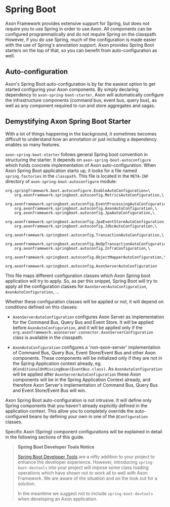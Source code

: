 # Spring Boot

Axon Framework provides extensive support for Spring, but does not require you to use Spring in order to use Axon. 
All components can be configured programmatically and do not require Spring on the classpath. 
However, if you do use Spring, much of the configuration is made easier with the use of Spring's annotation support. 
Axon provides Spring Boot starters on the top of that, so you can benefit from auto-configuration as well.

## Auto-configuration

Axon's Spring Boot auto-configuration is by far the easiest option to get started configuring your Axon components. 
By simply declaring dependency to `axon-spring-boot-starter`,
 Axon will automatically configure the infrastructure components \(command bus, event bus, query bus\),
 as well as any component required to run and store aggregates and sagas.

## Demystifying Axon Spring Boot Starter

With a lot of things happening in the background,
 it sometimes becomes difficult to understand how an annotation or just including a dependency enables so many features. 

`axon-spring-boot-starter` follows general Spring boot convention in structuring the starter. 
It depends on `axon-spring-boot-autoconfigure` which holds concrete implementation of Axon auto-configuration. 
When Axon Spring Boot application starts up, it looks for a file named `spring.factories` in the `classpath`. 
This file is located in the `META-INF` directory of `axon-spring-boot-autoconfigure` module:

```
org.springframework.boot.autoconfigure.EnableAutoConfiguration=\
    org.axonframework.springboot.autoconfig.MetricsAutoConfiguration,\
    org.axonframework.springboot.autoconfig.EventProcessingAutoConfiguration,\
    org.axonframework.springboot.autoconfig.AxonAutoConfiguration,\
    org.axonframework.springboot.autoconfig.JpaAutoConfiguration,\
    org.axonframework.springboot.autoconfig.JpaEventStoreAutoConfiguration,\
    org.axonframework.springboot.autoconfig.JdbcAutoConfiguration,\
    org.axonframework.springboot.autoconfig.TransactionAutoConfiguration,\
    org.axonframework.springboot.autoconfig.NoOpTransactionAutoConfiguration,\
    org.axonframework.springboot.autoconfig.InfraConfiguration,\
    org.axonframework.springboot.autoconfig.ObjectMapperAutoConfiguration,\
    org.axonframework.springboot.autoconfig.AxonServerAutoConfiguration
```

This file maps different configuration classes which Axon Spring boot application will try to apply. 
So, as per this snippet, Spring Boot will try to apply all the configuration classes for `AxonServerAutoConfiguration`,
 `AxonAutoConfiguration`, ...

Whether these configuration classes will be applied or not, it will depend on conditions defined on this classes:

 - `AxonServerAutoConfiguration` configures Axon Server as implementation for the Command Bus, Query Bus and Event Store. 
It will be applied before `AxonAutoConfiguration`, and it will be applied only if the `org.axonframework.axonserver.connector.AxonServerConfiguration` class is available in the classpath.

 - `AxonAutoConfiguration` configures a 'non-axon-server' implementation of Command Bus, Query Bus,
 Event Store/Event Bus and other Axon components. 
These components will be initialized only if they are not in the Spring Application context already, eg. `@ConditionalOnMissingBean(EventBus.class)`. 
As `AxonAutoConfiguration` will be applied after `AxonServerAutoConfiguration` these Axon components will be in the Spring Application Context already, and therefore Axon Server's implementation of Command Bus, Query Bus and Event Store/Event Bus will win.

Axon Spring Boot auto-configuration is not intrusive. 
It will define only Spring components that you haven't already explicitly defined in the application context. 
This allow you to completely override the auto-configured beans by defining your own in one of the `@Configuration` classes. 

Specific Axon (Spring) component configurations will be explained in detail in the following sections of this guide.

> **Spring Boot Developer Tools Notice**
>
> [Spring Boot Developer Tools](https://docs.spring.io/spring-boot/docs/current/reference/html/using-boot-devtools.html)
>  are a nifty addition to your project to enhance the developer experience. 
> However, introducing `spring-boot-devtools` into your project will impose some class loading operations which have
>  shown not to work all to well with Axon Framework.
> We are aware of the situation and on the look out for a solution.
> 
> In the meantime we suggest not to include `spring-boot-devtools` when developing an Axon application. 
